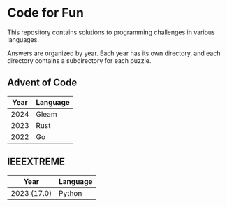 # Code for Fun

This repository contains solutions to programming challenges in various languages.

Answers are organized by year. Each year has its own directory, and each directory contains a subdirectory for each puzzle.

## Advent of Code

| Year | Language |
| ---- | -------- |
| 2024 | Gleam    |
| 2023 | Rust     |
| 2022 | Go       |

## IEEEXTREME

| Year        | Language |
| ----------- | -------- |
| 2023 (17.0) | Python   |
